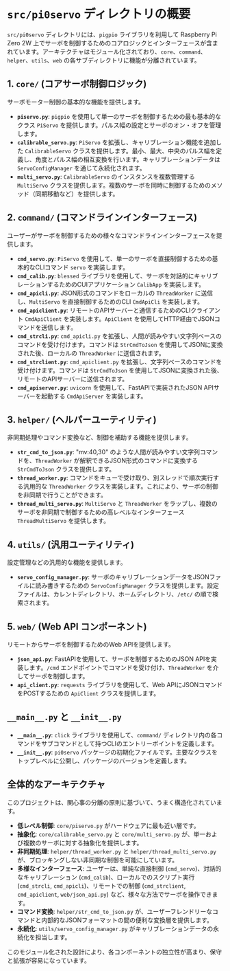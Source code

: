 # `src/pi0servo` ディレクトリの概要

`src/pi0servo` ディレクトリには、`pigpio` ライブラリを利用して Raspberry Pi Zero 2W 上でサーボを制御するためのコアロジックとインターフェースが含まれています。アーキテクチャはモジュール化されており、`core`、`command`、`helper`、`utils`、`web` の各サブディレクトリに機能が分離されています。

## 1. `core/` (コアサーボ制御ロジック)

サーボモーター制御の基本的な機能を提供します。

*   **`piservo.py`**: `pigpio` を使用して単一のサーボを制御するための最も基本的なクラス `PiServo` を提供します。パルス幅の設定とサーボのオン・オフを管理します。
*   **`calibrable_servo.py`**: `PiServo` を拡張し、キャリブレーション機能を追加した `CalibrableServo` クラスを提供します。最小、最大、中央のパルス幅を定義し、角度とパルス幅の相互変換を行います。キャリブレーションデータは `ServoConfigManager` を通じて永続化されます。
*   **`multi_servo.py`**: `CalibrableServo` のインスタンスを複数管理する `MultiServo` クラスを提供します。複数のサーボを同時に制御するためのメソッド（同期移動など）を提供します。

## 2. `command/` (コマンドラインインターフェース)

ユーザーがサーボを制御するための様々なコマンドラインインターフェースを提供します。

*   **`cmd_servo.py`**: `PiServo` を使用して、単一のサーボを直接制御するための基本的なCLIコマンド `servo` を実装します。
*   **`cmd_calib.py`**: `blessed` ライブラリを使用して、サーボを対話的にキャリブレーションするためのCUIアプリケーション `CalibApp` を実装します。
*   **`cmd_apicli.py`**: JSON形式のコマンドをローカルの `ThreadWorker` に送信し、`MultiServo` を直接制御するためのCLI `CmdApiCli` を実装します。
*   **`cmd_apiclient.py`**: リモートのAPIサーバーと通信するためのCLIクライアント `CmdApiClient` を実装します。`ApiClient` を使用してHTTP経由でJSONコマンドを送信します。
*   **`cmd_strcli.py`**: `cmd_apicli.py` を拡張し、人間が読みやすい文字列ベースのコマンドを受け付けます。コマンドは `StrCmdToJson` を使用してJSONに変換された後、ローカルの `ThreadWorker` に送信されます。
*   **`cmd_strclient.py`**: `cmd_apiclient.py` を拡張し、文字列ベースのコマンドを受け付けます。コマンドは `StrCmdToJson` を使用してJSONに変換された後、リモートのAPIサーバーに送信されます。
*   **`cmd_apiserver.py`**: `uvicorn` を使用して、FastAPIで実装されたJSON APIサーバーを起動する `CmdApiServer` を実装します。

## 3. `helper/` (ヘルパーユーティリティ)

非同期処理やコマンド変換など、制御を補助する機能を提供します。

*   **`str_cmd_to_json.py`**: "mv:40,30" のような人間が読みやすい文字列コマンドを、`ThreadWorker` が解釈できるJSON形式のコマンドに変換する `StrCmdToJson` クラスを提供します。
*   **`thread_worker.py`**: コマンドをキューで受け取り、別スレッドで順次実行する汎用的な `ThreadWorker` クラスを実装します。これにより、サーボの制御を非同期で行うことができます。
*   **`thread_multi_servo.py`**: `MultiServo` と `ThreadWorker` をラップし、複数のサーボを非同期で制御するための高レベルなインターフェース `ThreadMultiServo` を提供します。

## 4. `utils/` (汎用ユーティリティ)

設定管理などの汎用的な機能を提供します。

*   **`servo_config_manager.py`**: サーボのキャリブレーションデータをJSONファイルに読み書きするための `ServoConfigManager` クラスを提供します。設定ファイルは、カレントディレクトリ、ホームディレクトリ、`/etc/` の順で検索されます。

## 5. `web/` (Web API コンポーネント)

リモートからサーボを制御するためのWeb APIを提供します。

*   **`json_api.py`**: FastAPIを使用して、サーボを制御するためのJSON APIを実装します。`/cmd` エンドポイントでコマンドを受け付け、`ThreadWorker` を介してサーボを制御します。
*   **`api_client.py`**: `requests` ライブラリを使用して、Web APIにJSONコマンドをPOSTするための `ApiClient` クラスを提供します。

## `__main__.py` と `__init__.py`

*   **`__main__.py`**: `click` ライブラリを使用して、`command/` ディレクトリ内の各コマンドをサブコマンドとして持つCLIのエントリーポイントを定義します。
*   **`__init__.py`**: `pi0servo` パッケージの初期化ファイルです。主要なクラスをトップレベルに公開し、パッケージのバージョンを定義します。

## 全体的なアーキテクチャ

このプロジェクトは、関心事の分離の原則に基づいて、うまく構造化されています。

*   **低レベル制御**: `core/piservo.py` がハードウェアに最も近い層です。
*   **抽象化**: `core/calibrable_servo.py` と `core/multi_servo.py` が、単一および複数のサーボに対する抽象化を提供します。
*   **非同期処理**: `helper/thread_worker.py` と `helper/thread_multi_servo.py` が、ブロッキングしない非同期な制御を可能にしています。
*   **多様なインターフェース**: ユーザーは、単純な直接制御 (`cmd_servo`)、対話的なキャリブレーション (`cmd_calib`)、ローカルでのスクリプト実行 (`cmd_strcli`, `cmd_apicli`)、リモートでの制御 (`cmd_strclient`, `cmd_apiclient`, `web/json_api.py`) など、様々な方法でサーボを操作できます。
*   **コマンド変換**: `helper/str_cmd_to_json.py` が、ユーザーフレンドリーなコマンドと内部的なJSONフォーマットの間の便利な変換層を提供します。
*   **永続化**: `utils/servo_config_manager.py` がキャリブレーションデータの永続化を担当します。

このモジュール化された設計により、各コンポーネントの独立性が高まり、保守と拡張が容易になっています。